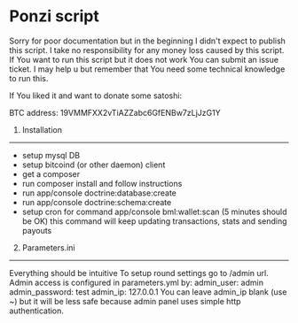 Ponzi script
========================
Sorry for poor documentation but in the beginning I didn't expect to publish this script.
I take no responsibility for any money loss caused by this script.
If You want to run this script but it does not work You can submit an issue ticket.
I may help u but remember that You need some technical knowledge to run this.

If You liked it and want to donate some satoshi:

BTC address: 19VMMFXX2vTiAZZabc6GfENBw7zLjJzG1Y

1) Installation
----------------------------------
- setup mysql DB
- setup bitcoind (or other daemon) client
- get a composer
- run composer install and follow instructions
- run app/console doctrine:database:create
- run app/console doctrine:schema:create
- setup cron for command app/console bml:wallet:scan (5 minutes should be OK) this command will keep updating transactions, stats and sending payouts

2) Parameters.ini
-----------------
Everything should be intuitive
To setup round settings go to /admin url.
Admin access is configured in parameters.yml by:
admin_user: admin
admin_password: test
admin_ip: 127.0.0.1
You can leave admin_ip blank (use ~) but it will be less safe because admin panel uses simple http authentication.

